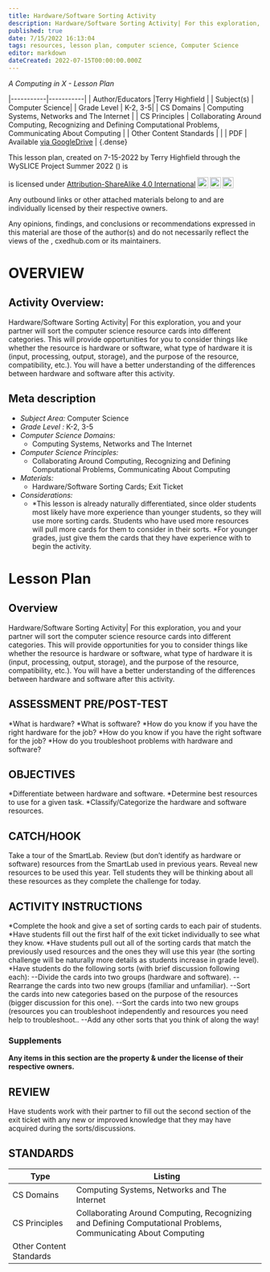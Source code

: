 ```yaml
---
title: Hardware/Software Sorting Activity
description: Hardware/Software Sorting Activity| For this exploration, you and your partner will sort the computer science resource cards into different categories. This will provide opportunities for you to consider things like whether the resource is hardware or software, what type of hardware it is (input, processing, output, storage), and the purpose of the resource, compatibility, etc.). You will have a better understanding of the differences between hardware and software after this activity.
published: true
date: 7/15/2022 16:13:04
tags: resources, lesson plan, computer science, Computer Science 
editor: markdown
dateCreated: 2022-07-15T00:00:00.000Z
---
```

*A Computing in X - Lesson Plan*

|-----------|-----------|
| Author/Educators |Terry Highfield |
| Subject(s) | Computer Science|
| Grade Level | K-2, 3-5|
| CS Domains | Computing Systems, Networks and The Internet |
| CS Principles | Collaborating Around Computing, Recognizing and Defining Computational Problems, Communicating About Computing |
| Other Content Standards |  | 
| PDF | Available [via GoogleDrive]() |
{.dense}






This lesson plan, created on 7-15-2022 by Terry Highfield through the  WySLICE Project Summer 2022 () is  <p xmlns:cc="http://creativecommons.org/ns#" >  is licensed under <a href="http://creativecommons.org/licenses/by-sa/4.0/?ref=chooser-v1" target="_blank" rel="license noopener noreferrer" style="display:inline-block;">Attribution-ShareAlike 4.0 International<img style="height:22px!important;margin-left:3px;vertical-align:text-bottom;" src="https://mirrors.creativecommons.org/presskit/icons/cc.svg?ref=chooser-v1"><img style="height:22px!important;margin-left:3px;vertical-align:text-bottom;" src="https://mirrors.creativecommons.org/presskit/icons/by.svg?ref=chooser-v1"><img style="height:22px!important;margin-left:3px;vertical-align:text-bottom;" src="https://mirrors.creativecommons.org/presskit/icons/sa.svg?ref=chooser-v1"></a></p>


Any outbound links or other attached materials belong to and are individually licensed by their respective owners. 


Any opinions, findings, and conclusions or recommendations expressed in this material are those of the author(s) and do not necessarily reflect the views of the , cxedhub.com or its maintainers.


# OVERVIEW
## Activity Overview:  
Hardware/Software Sorting Activity| For this exploration, you and your partner will sort the computer science resource cards into different categories. This will provide opportunities for you to consider things like whether the resource is hardware or software, what type of hardware it is (input, processing, output, storage), and the purpose of the resource, compatibility, etc.). You will have a better understanding of the differences between hardware and software after this activity.
## Meta description
+ *Subject Area:* Computer Science 
+ *Grade Level :* K-2, 3-5 
+ *Computer Science Domains:*
   + Computing Systems, Networks and The Internet
+ *Computer Science Principles:*
   + Collaborating Around Computing, Recognizing and Defining Computational Problems, Communicating About Computing
+ *Materials:* 
   + Hardware/Software Sorting Cards; Exit Ticket
+ *Considerations:*
   + *This lesson is already naturally differentiated, since older students most likely have more experience than younger students, so they will use more sorting cards.  Students who have used more resources will pull more cards for them to consider in their sorts.
*For younger grades, just give them the cards that they have experience with to begin the activity.


# Lesson Plan
## Overview
Hardware/Software Sorting Activity| For this exploration, you and your partner will sort the computer science resource cards into different categories. This will provide opportunities for you to consider things like whether the resource is hardware or software, what type of hardware it is (input, processing, output, storage), and the purpose of the resource, compatibility, etc.). You will have a better understanding of the differences between hardware and software after this activity.
## ASSESSMENT PRE/POST-TEST
*What is hardware?
*What is software?
*How do you know if you have the right hardware for the job?
*How do you know if you have the right software for the job?
*How do you troubleshoot problems with hardware and software?
## OBJECTIVES
*Differentiate between hardware and software.
*Determine best resources to use for a given task.
*Classify/Categorize the hardware and software resources.


## CATCH/HOOK
Take a tour of the SmartLab. Review (but don’t identify as hardware or software) resources from the SmartLab used in previous years.  Reveal new resources to be used this year.  Tell students they will be thinking about all these resources as they complete the challenge for today.


## ACTIVITY INSTRUCTIONS
*Complete the hook and give a set of sorting cards to each pair of students.
*Have students fill out the first half of the exit ticket individually to see what they know.
*Have students pull out all of the sorting cards that match the previously used resources and the ones they will use this year (the sorting challenge will be naturally more details as students increase in grade level).
*Have students do the following sorts (with brief discussion following each):
--Divide the cards into two groups (hardware and software).
--Rearrange the cards into two new groups (familiar and unfamiliar).
--Sort the cards into new categories based on the purpose of the resources (bigger discussion for this one).
--Sort the cards into two new groups (resources you can troubleshoot independently and resources you need help to troubleshoot..
--Add any other sorts that you think of along the way!


### Supplements
**Any items in this section are the property & under the license of their respective owners.**






## REVIEW
Have students work with their partner to fill out the second section of the exit ticket with any new or improved knowledge that they may have acquired during the sorts/discussions.
## STANDARDS        
| Type | Listing | 
|-----------|-----------|
| CS Domains  | Computing Systems, Networks and The Internet|
| CS Principles   | Collaborating Around Computing, Recognizing and Defining Computational Problems, Communicating About Computing|
| Other Content Standards |   |